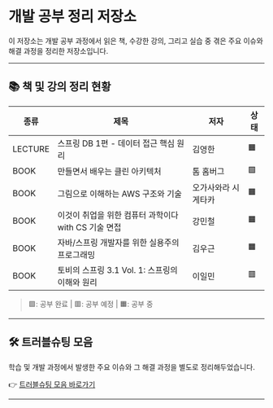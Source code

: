 # 개발 공부 정리 저장소

이 저장소는 개발 공부 과정에서 읽은 책, 수강한 강의, 그리고 실습 중 겪은 주요 이슈와 해결 과정을 정리한 저장소입니다.  

---

## 📚 책 및 강의 정리 현황

| 종류     | 제목                                                         | 저자                        | 상태   |
|----------|--------------------------------------------------------------|-----------------------------|--------|
| LECTURE  | 스프링 DB 1편 - 데이터 접근 핵심 원리                         | 김영한                      | 🟧     |
| BOOK     | 만들면서 배우는 클린 아키텍처                                 | 톰 홈버그                   | 🟩     |
| BOOK     | 그림으로 이해하는 AWS 구조와 기술                            | 오가사와라 시게타카         | 🟧     |
| BOOK     | 이것이 취업을 위한 컴퓨터 과학이다 with CS 기술 면접         | 강민철                      | 🟧     |
| BOOK     | 자바/스프링 개발자를 위한 실용주의 프로그래밍                  | 김우근                      | 🟧     |
| BOOK     | 토비의 스프링 3.1 Vol. 1: 스프링의 이해와 원리                  | 이일민                      | 🟥     |

> 🟩: 공부 완료 | 🟥: 공부 예정 | 🟧: 공부 중

---


## 🛠️ 트러블슈팅 모음

학습 및 개발 과정에서 발생한 주요 이슈와 그 해결 과정을 별도로 정리해두었습니다.  

👉 [트러블슈팅 모음 바로가기](./troubleshooting/README.md)

---
